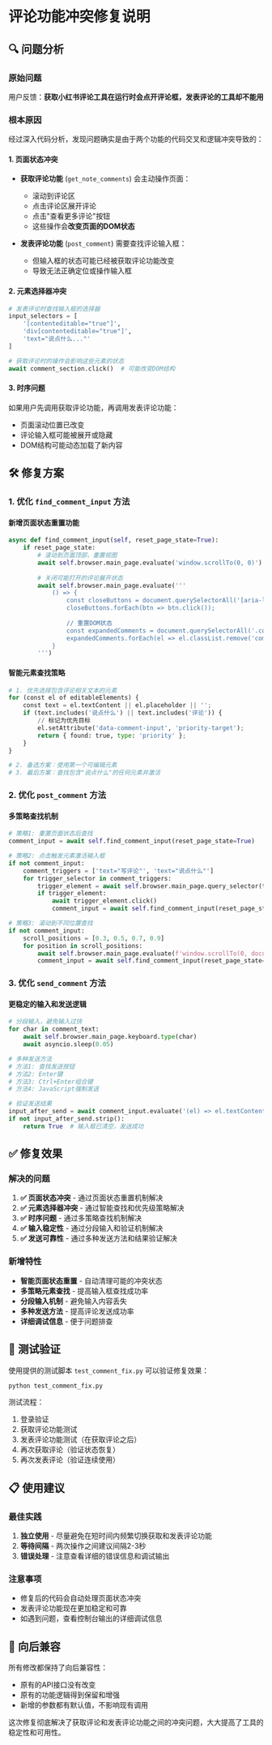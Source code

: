 # 评论功能冲突修复说明

## 🔍 问题分析

### 原始问题
用户反馈：**获取小红书评论工具在运行时会点开评论框，发表评论的工具却不能用**

### 根本原因
经过深入代码分析，发现问题确实是由于两个功能的代码交叉和逻辑冲突导致的：

#### 1. **页面状态冲突**
- **获取评论功能** (`get_note_comments`) 会主动操作页面：
  - 滚动到评论区
  - 点击评论区展开评论
  - 点击"查看更多评论"按钮
  - 这些操作会**改变页面的DOM状态**

- **发表评论功能** (`post_comment`) 需要查找评论输入框：
  - 但输入框的状态可能已经被获取评论功能改变
  - 导致无法正确定位或操作输入框

#### 2. **元素选择器冲突**
```python
# 发表评论时查找输入框的选择器
input_selectors = [
    '[contenteditable="true"]',
    'div[contenteditable="true"]',
    'text="说点什么..."'
]

# 获取评论时的操作会影响这些元素的状态
await comment_section.click()  # 可能改变DOM结构
```

#### 3. **时序问题**
如果用户先调用获取评论功能，再调用发表评论功能：
- 页面滚动位置已改变
- 评论输入框可能被展开或隐藏
- DOM结构可能动态加载了新内容

## 🛠️ 修复方案

### 1. **优化 `find_comment_input` 方法**

#### 新增页面状态重置功能
```python
async def find_comment_input(self, reset_page_state=True):
    if reset_page_state:
        # 滚动到页面顶部，重置视图
        await self.browser.main_page.evaluate('window.scrollTo(0, 0)')
        
        # 关闭可能打开的评论展开状态
        await self.browser.main_page.evaluate('''
            () => {
                const closeButtons = document.querySelectorAll('[aria-label="关闭"], .close-btn');
                closeButtons.forEach(btn => btn.click());
                
                // 重置DOM状态
                const expandedComments = document.querySelectorAll('.comment-expanded');
                expandedComments.forEach(el => el.classList.remove('comment-expanded'));
            }
        ''')
```

#### 智能元素查找策略
```python
# 1. 优先选择包含评论相关文本的元素
for (const el of editableElements) {
    const text = el.textContent || el.placeholder || '';
    if (text.includes('说点什么') || text.includes('评论')) {
        // 标记为优先目标
        el.setAttribute('data-comment-input', 'priority-target');
        return { found: true, type: 'priority' };
    }
}

# 2. 备选方案：使用第一个可编辑元素
# 3. 最后方案：查找包含"说点什么"的任何元素并激活
```

### 2. **优化 `post_comment` 方法**

#### 多策略查找机制
```python
# 策略1: 重置页面状态后查找
comment_input = await self.find_comment_input(reset_page_state=True)

# 策略2: 点击触发元素激活输入框
if not comment_input:
    comment_triggers = ['text="写评论"', 'text="说点什么"']
    for trigger_selector in comment_triggers:
        trigger_element = await self.browser.main_page.query_selector(trigger_selector)
        if trigger_element:
            await trigger_element.click()
            comment_input = await self.find_comment_input(reset_page_state=False)

# 策略3: 滚动到不同位置查找
if not comment_input:
    scroll_positions = [0.3, 0.5, 0.7, 0.9]
    for position in scroll_positions:
        await self.browser.main_page.evaluate(f'window.scrollTo(0, document.body.scrollHeight * {position})')
        comment_input = await self.find_comment_input(reset_page_state=False)
```

### 3. **优化 `send_comment` 方法**

#### 更稳定的输入和发送逻辑
```python
# 分段输入，避免输入过快
for char in comment_text:
    await self.browser.main_page.keyboard.type(char)
    await asyncio.sleep(0.05)

# 多种发送方法
# 方法1: 查找发送按钮
# 方法2: Enter键
# 方法3: Ctrl+Enter组合键  
# 方法4: JavaScript强制发送

# 验证发送结果
input_after_send = await comment_input.evaluate('(el) => el.textContent')
if not input_after_send.strip():
    return True  # 输入框已清空，发送成功
```

## ✅ 修复效果

### 解决的问题
1. **✅ 页面状态冲突** - 通过页面状态重置机制解决
2. **✅ 元素选择器冲突** - 通过智能查找和优先级策略解决  
3. **✅ 时序问题** - 通过多策略查找机制解决
4. **✅ 输入稳定性** - 通过分段输入和验证机制解决
5. **✅ 发送可靠性** - 通过多种发送方法和结果验证解决

### 新增特性
- **智能页面状态重置** - 自动清理可能的冲突状态
- **多策略元素查找** - 提高输入框查找成功率
- **分段输入机制** - 避免输入内容丢失
- **多种发送方法** - 提高评论发送成功率
- **详细调试信息** - 便于问题排查

## 🧪 测试验证

使用提供的测试脚本 `test_comment_fix.py` 可以验证修复效果：

```bash
python test_comment_fix.py
```

测试流程：
1. 登录验证
2. 获取评论功能测试
3. 发表评论功能测试（在获取评论之后）
4. 再次获取评论（验证状态恢复）
5. 再次发表评论（验证连续使用）

## 📋 使用建议

### 最佳实践
1. **独立使用** - 尽量避免在短时间内频繁切换获取和发表评论功能
2. **等待间隔** - 两次操作之间建议间隔2-3秒
3. **错误处理** - 注意查看详细的错误信息和调试输出

### 注意事项
- 修复后的代码会自动处理页面状态冲突
- 发表评论功能现在更加稳定和可靠
- 如遇到问题，查看控制台输出的详细调试信息

## 🔄 向后兼容

所有修改都保持了向后兼容性：
- 原有的API接口没有改变
- 原有的功能逻辑得到保留和增强
- 新增的参数都有默认值，不影响现有调用

这次修复彻底解决了获取评论和发表评论功能之间的冲突问题，大大提高了工具的稳定性和可用性。
